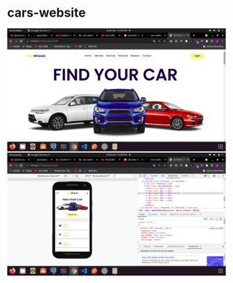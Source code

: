 # cars-website

<img src='https://github.com/Josimar-Victoria/cars-website/blob/main/image/Captura%20de%20pantalla%20de%202021-11-18%2012-05-52.png?raw=true' alt='img'/>
<img src='https://github.com/Josimar-Victoria/cars-website/blob/main/image/Captura%20de%20pantalla%20de%202021-11-18%2012-06-38.png?raw=true' alt='img'/>
